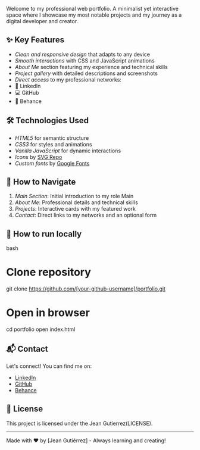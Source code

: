 Welcome to my professional web portfolio. A minimalist yet interactive space where I showcase my most notable projects and my journey as a digital developer and creator.

## ✨ Key Features
- *Clean and responsive design* that adapts to any device
- *Smooth interactions* with CSS and JavaScript animations
- *About Me* section featuring my experience and technical skills
- *Project gallery* with detailed descriptions and screenshots
- *Direct access* to my professional networks:
- 💼 LinkedIn
- 💻 GitHub
- 🎨 Behance

## 🛠 Technologies Used
- *HTML5* for semantic structure
- *CSS3* for styles and animations
- *Vanilla JavaScript* for dynamic interactions
- *Icons* by [SVG Repo](https://www.svgrepo.com/)
- *Custom fonts* by [Google Fonts](https://fonts.google.com/)

## 🎯 How to Navigate
1. *Main Section*: Initial introduction to my role Main
2. *About Me*: Professional details and technical skills
3. *Projects*: Interactive cards with my featured work
4. *Contact*: Direct links to my networks and an optional form

## 🚀 How to run locally
bash
# Clone repository
git clone https://github.com/[your-github-username]/portfolio.git

# Open in browser
cd portfolio
open index.html

## 📬 Contact
Let's connect! You can find me on:
- [LinkedIn](https://www.linkedin.com/in/jean-gutierrez-rivas/)
- [GitHub]([https://github.com/your-username](https://github.com/Synfiniti))
- [Behance]([https://behance.net/your-portfolio](https://www.behance.net/jeangutierrez1))

## 📄 License
This project is licensed under the Jean Gutierrez(LICENSE).

---

Made with ❤️ by [Jean Gutiérrez] - Always learning and creating!
```
